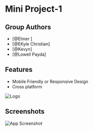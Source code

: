 
# Mini Project-1




## Group Authors

- [@Elmer ]
- [@EKyle Christian]
- [@Kevyn]
- [@Lowell Payda]



## Features

- Mobile Friendly or Responsive Design
- Cross platform


![Logo](https://raw.githubusercontent.com/emuyano/KodeGo-Projects/main/assets/images/logo.jpg)


## Screenshots
![App Screenshot](https://raw.githubusercontent.com/emuyano/KodeGo-Projects/main/assets/images/template.jpg)

